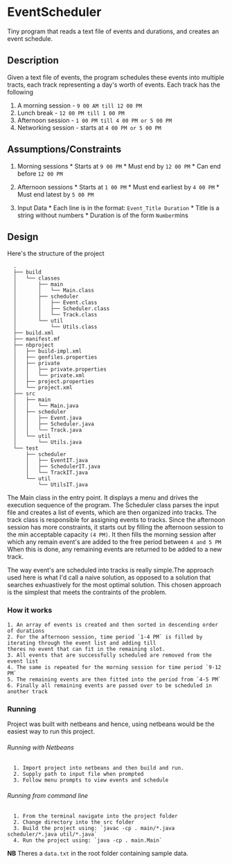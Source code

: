 # EventScheduler
Tiny program that reads a text file of events and durations, and creates an event schedule.

## Description
Given a text file of events, the program schedules these events into multiple tracts,
each track representing a day's worth of events.
Each track has the following
  1. A morning session  - `9 00 AM till 12 00 PM`
  2. Lunch break        - `12 00 PM till 1 00 PM`
  3. Afternoon session  - `1 00 PM till 4 00 PM or 5 00 PM`
  4. Networking session - starts at `4 00 PM or 5 00 PM`


## Assumptions/Constraints
  1. Morning sessions
    * Starts at `9 00 PM`
    * Must end by `12 00 PM`
    * Can end before `12 00 PM`
    
  2. Afternoon sessions
    * Starts at `1 00 PM`
    * Must end earliest by `4 00 PM`
    * Must end latest by `5 00 PM`
    
  3. Input Data
    * Each line is in the format: `Event_Title Duration`
    * Title is a string without numbers
    * Duration is of the form `Number`mins


## Design
  Here's the structure of the project

      .
      ├── build
      │   └── classes
      │       ├── main
      │       │   └── Main.class
      │       ├── scheduler
      │       │   ├── Event.class
      │       │   ├── Scheduler.class
      │       │   └── Track.class
      │       └── util
      │           └── Utils.class
      ├── build.xml
      ├── manifest.mf
      ├── nbproject
      │   ├── build-impl.xml
      │   ├── genfiles.properties
      │   ├── private
      │   │   ├── private.properties
      │   │   └── private.xml
      │   ├── project.properties
      │   └── project.xml
      ├── src
      │   ├── main
      │   │   └── Main.java
      │   ├── scheduler
      │   │   ├── Event.java
      │   │   ├── Scheduler.java
      │   │   └── Track.java
      │   └── util
      │       └── Utils.java
      └── test
          ├── scheduler
          │   ├── EventIT.java
          │   ├── SchedulerIT.java
          │   └── TrackIT.java
          └── util
              └── UtilsIT.java

  The Main class in the entry point. It displays a menu and drives the execution sequence of the program.
  The Scheduler class parses the input file and creates a list of events, which are then organized into tracks.
  The track class is responsible for assigning events to tracks.
  Since the afternoon session has more constraints, it starts out by filling the afternoon session
  to the min acceptable capacity `(4 PM)`. It then fills the morning session after which any remain event's are
  added to the free period between `4 and 5 PM`
  When this is done, any remaining events are returned to be added to a new track.
  
  The way event's are scheduled into tracks is really simple.The approach used here is what I'd call a naive solution,
  as opposed to a solution that searches exhuastively for the most optimal solution.
  This chosen approach is the simplest that meets the contraints of the problem.
  
### How it works
    1. An array of events is created and then sorted in descending order of durations
    2. For the afternoon session, time period `1-4 PM` is filled by iterating through the event list and adding till
    theres no event that can fit in the remaining slot.
    3. All events that are successfully scheduled are removed from the event list
    4. The same is repeated for the morning session for time period `9-12 PM`
    5. The remaining events are then fitted into the period from `4-5 PM`
    6. Finally all remaining events are passed over to be scheduled in another track

  
### Running
  Project was built with netbeans and hence, using netbeans would be the easiest way to run this project.
  
###### Running with Netbeans
      1. Import project into netbeans and then build and run.
      2. Supply path to input file when prompted
      3. Follow menu prompts to view events and schedule
      
###### Running from command line
      1. From the terminal navigate into the project folder
      2. Change directory into the src folder
      3. Build the project using: `javac -cp . main/*.java scheduler/*.java util/*.java`
      4. Run the project using: `java -cp . main.Main`
      
  **NB** Theres a `data.txt` in the root folder containing sample data.

